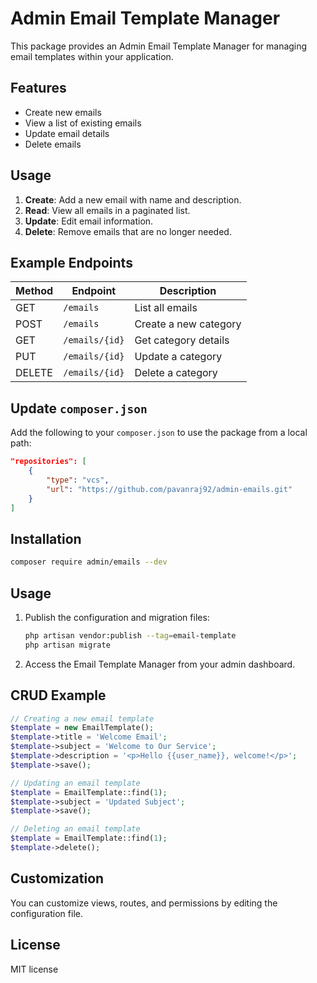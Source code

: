 # Admin Email Template Manager

This package provides an Admin Email Template Manager for managing email templates within your application.

## Features

- Create new emails
- View a list of existing emails
- Update email details
- Delete emails

## Usage

1. **Create**: Add a new email with name and description.
2. **Read**: View all emails in a paginated list.
3. **Update**: Edit email information.
4. **Delete**: Remove emails that are no longer needed.

## Example Endpoints

| Method | Endpoint           | Description           |
|--------|-------------------|-----------------------|
| GET    | `/emails`     | List all emails   |
| POST   | `/emails`     | Create a new category |
| GET    | `/emails/{id}`| Get category details  |
| PUT    | `/emails/{id}`| Update a category     |
| DELETE | `/emails/{id}`| Delete a category     |

## Update `composer.json`

Add the following to your `composer.json` to use the package from a local path:

```json
"repositories": [
    {
        "type": "vcs",
        "url": "https://github.com/pavanraj92/admin-emails.git"
    }
]
```

## Installation

```bash
composer require admin/emails --dev
```

## Usage

1. Publish the configuration and migration files:
    ```bash
    php artisan vendor:publish --tag=email-template
    php artisan migrate
    ```
2. Access the Email Template Manager from your admin dashboard.

## CRUD Example

```php
// Creating a new email template
$template = new EmailTemplate();
$template->title = 'Welcome Email';
$template->subject = 'Welcome to Our Service';
$template->description = '<p>Hello {{user_name}}, welcome!</p>';
$template->save();

// Updating an email template
$template = EmailTemplate::find(1);
$template->subject = 'Updated Subject';
$template->save();

// Deleting an email template
$template = EmailTemplate::find(1);
$template->delete();
```

## Customization

You can customize views, routes, and permissions by editing the configuration file.

## License

MIT license
